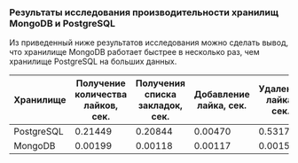 ### Результаты исследования производительности хранилищ MongoDB и PostgreSQL

Из приведенный ниже результатов исследования можно сделать вывод, что хранилище MongoDB работает быстрее в несколько
раз, чем хранилище PostgreSQL на больших данных.

| Хранилище  | Получение количества лайков, сек. | Получения списка закладок, сек. | Добавление лайка, сек. | Удаление лайка, сек. |
|------------|-----------------------------------|---------------------------------|------------------------|----------------------|
| PostgreSQL | 0.21449                           | 0.20844                         | 0.00470                | 0.53177              |
| MongoDB    | 0.00199                           | 0.00118                         | 0.00117                | 0.00151              |